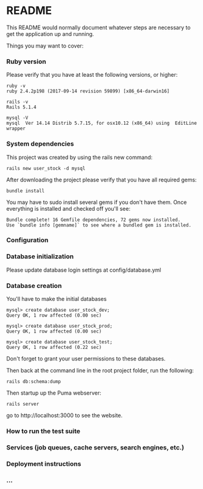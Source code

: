# README

This README would normally document whatever steps are necessary to get the
application up and running.

Things you may want to cover:

### Ruby version
Please verify that you have at least the following versions, or higher:

```
ruby -v
ruby 2.4.2p198 (2017-09-14 revision 59899) [x86_64-darwin16]

rails -v
Rails 5.1.4

mysql -V
mysql  Ver 14.14 Distrib 5.7.15, for osx10.12 (x86_64) using  EditLine wrapper
```
### System dependencies
This project was created by using the rails new command:
```
rails new user_stock -d mysql
```

After downloading the project please verify that you have all required gems:

```
bundle install
```

You may have to sudo install several gems if you don't have them.  Once everything is installed and checked off you'll see:

```
Bundle complete! 16 Gemfile dependencies, 72 gems now installed.
Use `bundle info [gemname]` to see where a bundled gem is installed.
```

### Configuration

### Database initialization

Please update database login settings at config/database.yml

### Database creation
You'll have to make the initial databases

```
mysql> create database user_stock_dev;
Query OK, 1 row affected (0.00 sec)

mysql> create database user_stock_prod;
Query OK, 1 row affected (0.00 sec)

mysql> create database user_stock_test;
Query OK, 1 row affected (0.22 sec)
```

Don't forget to grant your user permissions to these databases.

Then back at the command line in the root project folder, run the following:

```
rails db:schema:dump
```

Then startup up the Puma webserver:
```
rails server
```

go to http://localhost:3000 to see the website.

### How to run the test suite

### Services (job queues, cache servers, search engines, etc.)

### Deployment instructions

###  ...
